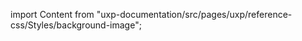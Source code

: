 
import Content from "uxp-documentation/src/pages/uxp/reference-css/Styles/background-image";

<Content query="product=photoshop"/>
